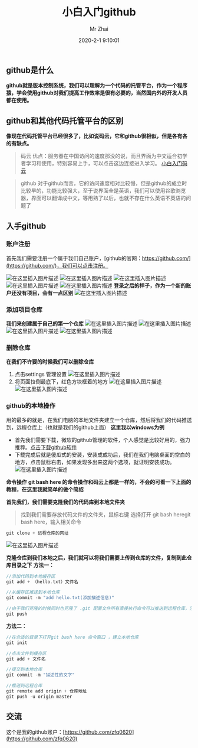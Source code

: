 ﻿---
title: 小白入门github
author: Mr Zhai
avatar: https://cdn.jsdelivr.net/gh/zfq0620/PicGo/img/DestCropImage.png
authorLink: https://yremp.club
authorAbout: 学习中... 
authorDesc: 
categories: 技术
date: 2020-2-1 9:10:01
comments: true
tags: 
 - 嵌入式
keywords: github的使用教程
description:  github的使用教程
photos: https://images2.alphacoders.com/106/1068324.jpg
---

## github是什么
**github就是版本控制系统，我们可以理解为一个代码的托管平台，作为一个程序猿，学会使用github对我们提高工作效率是很有必要的，当然国内外的开发人员都在使用。**

## github和其他代码托管平台的区别
**像现在代码托管平台已经很多了，比如说码云，它和github很相似，但是各有各的有缺点。**

>码云 
优点：服务器在中国访问的速度那没的说，而且界面为中文适合初学者学习和使用，特别容易上手，可以点击这边连接进入学习。
[小白入门码云](https://blog.csdn.net/weixin_45631738/article/details/104414876)


>github
对于github而言，它的访问速度相对比较慢，但是github的成立时比较早的，功能比较强大，至于说界面全是英语，我们可以使用谷歌浏览器，界面可以翻译成中文，等用熟了以后，也就不存在什么英语不英语的问题了

## 入手github
### 账户注册
首先我们需要注册一个属于我们自己账户，[github的官网：https://github.com/](https://github.com/)，我们可以点击注册。

![在这里插入图片描述](https://img-blog.csdnimg.cn/20200307140939808.png?x-oss-process=image/watermark,type_ZmFuZ3poZW5naGVpdGk,shadow_10,text_aHR0cHM6Ly9ibG9nLmNzZG4ubmV0L3dlaXhpbl80NTYzMTczOA==,size_16,color_FFFFFF,t_70)
![在这里插入图片描述](https://img-blog.csdnimg.cn/20200307141208960.png?x-oss-process=image/watermark,type_ZmFuZ3poZW5naGVpdGk,shadow_10,text_aHR0cHM6Ly9ibG9nLmNzZG4ubmV0L3dlaXhpbl80NTYzMTczOA==,size_16,color_FFFFFF,t_70)
![在这里插入图片描述](https://img-blog.csdnimg.cn/20200307141926250.png?x-oss-process=image/watermark,type_ZmFuZ3poZW5naGVpdGk,shadow_10,text_aHR0cHM6Ly9ibG9nLmNzZG4ubmV0L3dlaXhpbl80NTYzMTczOA==,size_16,color_FFFFFF,t_70)
![在这里插入图片描述](https://img-blog.csdnimg.cn/20200307142100270.png?x-oss-process=image/watermark,type_ZmFuZ3poZW5naGVpdGk,shadow_10,text_aHR0cHM6Ly9ibG9nLmNzZG4ubmV0L3dlaXhpbl80NTYzMTczOA==,size_16,color_FFFFFF,t_70)
![在这里插入图片描述](https://img-blog.csdnimg.cn/20200307142345815.png?x-oss-process=image/watermark,type_ZmFuZ3poZW5naGVpdGk,shadow_10,text_aHR0cHM6Ly9ibG9nLmNzZG4ubmV0L3dlaXhpbl80NTYzMTczOA==,size_16,color_FFFFFF,t_70)
**登录之后的样子，作为一个新的账户还没有项目，会有一点区别**
![在这里插入图片描述](https://img-blog.csdnimg.cn/20200307142733505.png?x-oss-process=image/watermark,type_ZmFuZ3poZW5naGVpdGk,shadow_10,text_aHR0cHM6Ly9ibG9nLmNzZG4ubmV0L3dlaXhpbl80NTYzMTczOA==,size_16,color_FFFFFF,t_70)
### 添加项目仓库
**我们来创建属于自己的第一个仓库**
![在这里插入图片描述](https://img-blog.csdnimg.cn/20200307143315179.png?x-oss-process=image/watermark,type_ZmFuZ3poZW5naGVpdGk,shadow_10,text_aHR0cHM6Ly9ibG9nLmNzZG4ubmV0L3dlaXhpbl80NTYzMTczOA==,size_16,color_FFFFFF,t_70)
![在这里插入图片描述](https://img-blog.csdnimg.cn/20200307144134548.png?x-oss-process=image/watermark,type_ZmFuZ3poZW5naGVpdGk,shadow_10,text_aHR0cHM6Ly9ibG9nLmNzZG4ubmV0L3dlaXhpbl80NTYzMTczOA==,size_16,color_FFFFFF,t_70)
![在这里插入图片描述](https://img-blog.csdnimg.cn/20200307144306878.png?x-oss-process=image/watermark,type_ZmFuZ3poZW5naGVpdGk,shadow_10,text_aHR0cHM6Ly9ibG9nLmNzZG4ubmV0L3dlaXhpbl80NTYzMTczOA==,size_16,color_FFFFFF,t_70)
![在这里插入图片描述](https://img-blog.csdnimg.cn/20200307144859787.png?x-oss-process=image/watermark,type_ZmFuZ3poZW5naGVpdGk,shadow_10,text_aHR0cHM6Ly9ibG9nLmNzZG4ubmV0L3dlaXhpbl80NTYzMTczOA==,size_16,color_FFFFFF,t_70)

### 删除仓库
**在我们不许要的时候我们可以删除仓库**
1. 点击settings 管理设置
![在这里插入图片描述](https://img-blog.csdnimg.cn/20200307145049771.png?x-oss-process=image/watermark,type_ZmFuZ3poZW5naGVpdGk,shadow_10,text_aHR0cHM6Ly9ibG9nLmNzZG4ubmV0L3dlaXhpbl80NTYzMTczOA==,size_16,color_FFFFFF,t_70)
2. 将页面拉倒最底下，红色方块框着的地方
![在这里插入图片描述](https://img-blog.csdnimg.cn/2020030714530921.png?x-oss-process=image/watermark,type_ZmFuZ3poZW5naGVpdGk,shadow_10,text_aHR0cHM6Ly9ibG9nLmNzZG4ubmV0L3dlaXhpbl80NTYzMTczOA==,size_16,color_FFFFFF,t_70)
![在这里插入图片描述](https://img-blog.csdnimg.cn/20200307145539907.png?x-oss-process=image/watermark,type_ZmFuZ3poZW5naGVpdGk,shadow_10,text_aHR0cHM6Ly9ibG9nLmNzZG4ubmV0L3dlaXhpbl80NTYzMTczOA==,size_16,color_FFFFFF,t_70)

### github的本地操作
用的最多的就是，在我们电脑的本地文件夹建立一个仓库，然后将我们的代码推送到，远程仓库上（也就是我们的github上面）
**这里我以windows为例**
- 首先我们需要下载，微软的github管理的软件，个人感觉是比较好用的，强力推荐。[点击下载github软件](https://www.lanzous.com/i9iqtvi)
- 下载完成后就是傻瓜式的安装，安装成成功后，我们在我们电脑桌面的空白的地方，点击鼠标右击，如果发现多出来这两个选项，就证明安装成功。
![在这里插入图片描述](https://img-blog.csdnimg.cn/20200307150720645.png)

**命令操作**
**git bash here 的命令操作和码云上都是一样的，不会的可看一下上面的教程，在这里我就简单的做个简绍**

**首先我们，我们需要克隆我们的代码库到本地文件夹**
>找到我们需要存放代码文件的文件夹，鼠标右键 选择打开 git bash heregit bash here，输入相关命令

```c
git clone + 远程仓库的网址
```
![在这里插入图片描述](https://img-blog.csdnimg.cn/20200307151804501.png?x-oss-process=image/watermark,type_ZmFuZ3poZW5naGVpdGk,shadow_10,text_aHR0cHM6Ly9ibG9nLmNzZG4ubmV0L3dlaXhpbl80NTYzMTczOA==,size_16,color_FFFFFF,t_70)

**克隆仓库到我们本地之后，我们就可以将我们需要上传到仓库的文件，复制到此仓库目录之下**
**方法一：**
```c
//添加代码到本地缓存区
git add + （hello.txt）文件名

//从缓存区推送到本地仓库
git commit -m "add hello.txt(添加描述信息)"

//由于我们克隆的时候同时也克隆了 .git 配置文件所有直接执行命令可以推送到远程仓库，注意克隆其他人的仓库，不能这样，因为需要输入用户名和密码
git push
```

**方法二：**

```c
//在合适的目录下打开git bash here 命令窗口 ，建立本地仓库
git init

//点击文件到缓存区
git add + 文件名

//提交到本地仓库
git commit -m "描述性的文字"

//推送到远程仓库
git remote add origin + 仓库地址
git push -u origin master 
```

## 交流
这个是我的github账户：[https://github.com/zfq0620](https://github.com/zfq0620)


